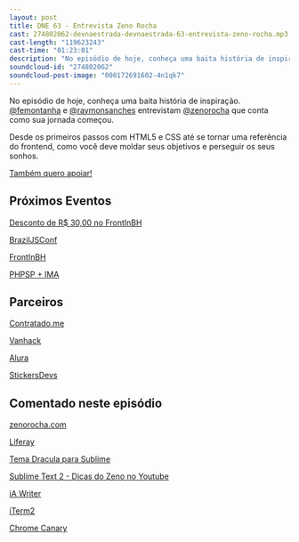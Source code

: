 ```yaml
---
layout: post
title: DNE 63 - Entrevista Zeno Rocha
cast: 274802062-devnaestrada-devnaestrada-63-entrevista-zeno-rocha.mp3
cast-length: "119623243"
cast-time: "01:23:01"
description: "No episódio de hoje, conheça uma baita história de inspiração. @femontanha e @raymonsanches entrevistam @zenorocha que conta como sua jornada começou."
soundcloud-id: "274802062"
soundcloud-post-image: "000172691602-4n1qk7"
---
```


No episódio de hoje, conheça uma baita história de inspiração. [@femontanha](http://twitter.com/femontanha) e [@raymonsanches](http://twitter.com/raymonsanches) entrevistam [@zenorocha](http://twitter.com/zenorocha) que conta como sua jornada começou.

Desde os primeiros passos com HTML5 e CSS até se tornar uma referência do frontend, como você deve moldar seus objetivos e perseguir os seus sonhos.

<a href="http://www.apoia.se/devnaestrada" class="btn">
  Também quero apoiar!
</a>

<h2>Próximos Eventos</h2>

[Desconto de R$ 30,00 no FrontInBH](https://www.facebook.com/FrontInBH/posts/1213434982013483)

[BrazilJSConf](https://braziljs.org/conf)

[FrontInBH](http://frontinbh.com.br/)

[PHPSP + IMA](http://phpspima.com.br/)

<h2>Parceiros</h2>

[Contratado.me](https://contratado.me)

[Vanhack](https://www.vanhack.com/)

[Alura](https://www.alura.com.br/)

[StickersDevs](https://www.stickersdevs.com.br/)

<h2>Comentado neste episódio</h2>

[zenorocha.com](http://zenorocha.com)

[Liferay](https://www.liferay.com/)

[Tema Dracula para Sublime](https://zenorocha.com/dracula-theme/)

[Sublime Text 2 - Dicas do Zeno no Youtube](https://www.youtube.com/watch?v=Ms3Vsz7Jc3A)

[iA Writer](https://ia.net/writer)

[iTerm2](https://www.iterm2.com/)

[Chrome Canary](https://www.google.com.br/chrome/browser/canary.html)
